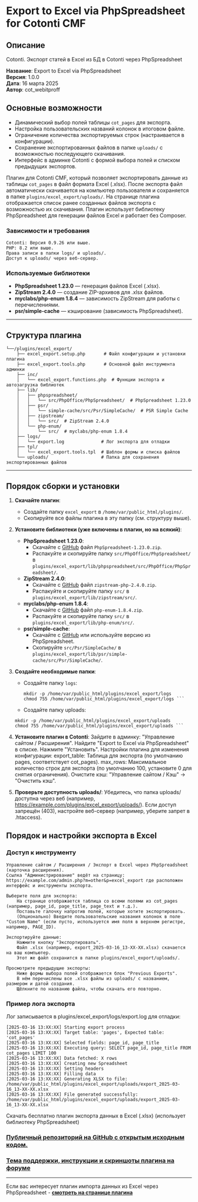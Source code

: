 # Export to Excel via PhpSpreadsheet for Cotonti CMF

## Описание
 Cotonti. Экспорт статей в Excel из БД в Cotonti через PhpSpreadsheet

**Название**: Export to Excel via PhpSpreadsheet  
**Версия**: 1.0.0  
**Дата**: 16 марта 2025  
**Автор**: cot_webitproff  

## Основные возможности
- Динамический выбор полей таблицы `cot_pages` для экспорта.
- Настройка пользовательских названий колонок в итоговом файле.
- Ограничение количества экспортируемых строк (настраивается в конфигурации).
- Сохранение экспортированных файлов в папке `uploads/` с возможностью последующего скачивания.
- Интерфейс в админке Cotonti с формой выбора полей и списком предыдущих экспортов.

Плагин для Cotonti CMF, который позволяет экспортировать данные из таблицы `cot_pages` в файл формата Excel (.xlsx). После экспорта файл автоматически скачивается на компьютер пользователя и сохраняется в папке `plugins/excel_export/uploads/`. На странице плагина отображается список ранее созданных файлов экспорта с возможностью их скачивания. Плагин использует библиотеку PhpSpreadsheet для генерации файлов Excel и работает без Composer.

### Зависимости и требования

    Cotonti: Версия 0.9.26 или выше.
    PHP: 8.2 или выше.
    Права записи в папки logs/ и uploads/.
    Доступ к uploads/ через веб-сервер.
	


### Используемые библиотеки
- **PhpSpreadsheet 1.23.0** — генерация файлов Excel (.xlsx).
- **ZipStream 2.4.0** — создание ZIP-архивов для .xlsx файлов.
- **myclabs/php-enum 1.8.4** — зависимость ZipStream для работы с перечислениями.
- **psr/simple-cache** — кэширование (зависимость PhpSpreadsheet).

---

## Структура плагина
```
└──/plugins/excel_export/
	├── excel_export.setup.php       # Файл конфигурации и установки плагина
	├── excel_export.tools.php       # Основной файл инструмента админки
	├── inc/
	│   └── excel_export.functions.php  # Функции экспорта и автозагрузка библиотек
	├── lib/
	│   ├── phpspreadsheet/
	│   │   └── src/PhpOffice/PhpSpreadsheet/  # PhpSpreadsheet 1.23.0
	│   ├── psr/
	│   │   └── simple-cache/src/Psr/SimpleCache/  # PSR Simple Cache
	│   ├── zipstream/
	│   │   └── src/  # ZipStream 2.4.0
	│   └── php-enum/
	│       └── src/  # myclabs/php-enum 1.8.4
	├── logs/
	│   └── export.log              # Лог экспорта для отладки
	├── tpl/
	│   └── excel_export.tools.tpl  # Шаблон формы и списка файлов
	└── uploads/                    # Папка для сохранения экспортированных файлов
```	

---

## Порядок сборки и установки

1. **Скачайте плагин**:
   - Создайте папку `excel_export` в `/home/var/public_html/plugins/`.
   - Скопируйте все файлы плагина в эту папку (см. структуру выше).

2. **Установите библиотеки (уже включены в плагин, но на всякий)**:
   - **PhpSpreadsheet 1.23.0**:
     - Скачайте с [GitHub](https://github.com/PHPOffice/PhpSpreadsheet/releases/tag/1.23.0) файл `PhpSpreadsheet-1.23.0.zip`.
     - Распакуйте и скопируйте папку `src/PhpOffice/PhpSpreadsheet/` в `plugins/excel_export/lib/phpspreadsheet/src/PhpOffice/PhpSpreadsheet/`.
   - **ZipStream 2.4.0**:
     - Скачайте с [GitHub](https://github.com/maennchen/ZipStream-PHP/releases/tag/2.4.0) файл `zipstream-php-2.4.0.zip`.
     - Распакуйте и скопируйте папку `src/` в `plugins/excel_export/lib/zipstream/src/`.
   - **myclabs/php-enum 1.8.4**:
     - Скачайте с [GitHub](https://github.com/myclabs/php-enum/releases/tag/1.8.4) файл `php-enum-1.8.4.zip`.
     - Распакуйте и скопируйте папку `src/` в `plugins/excel_export/lib/php-enum/src/`.
   - **psr/simple-cache**:
     - Скачайте с [GitHub](https://github.com/php-fig/simple-cache) или используйте версию из PhpSpreadsheet.
     - Скопируйте `src/Psr/SimpleCache/` в `plugins/excel_export/lib/psr/simple-cache/src/Psr/SimpleCache/`.

3. **Создайте необходимые папки**:
   - Создайте папку `logs`:
     ```
     mkdir -p /home/var/public_html/plugins/excel_export/logs
     chmod 755 /home/var/public_html/plugins/excel_export/logs ```
	 
	- Создайте папку uploads:
	```
	mkdir -p /home/var/public_html/plugins/excel_export/uploads
	chmod 755 /home/var/public_html/plugins/excel_export/uploads ```
	
4. **Установите плагин в Cotonti**:
        Зайдите в админку: "Управление сайтом / Расширения".
        Найдите "Export to Excel via PhpSpreadsheet" в списке.
        Нажмите "Установить".
		Настройки плагина для изменения конфигурации:
        export_table: Таблица для экспорта (по умолчанию pages, соответствует cot_pages).
        max_rows: Максимальное количество строк для экспорта (по умолчанию 100, установите 0 для снятия ограничения).
        Очистите кэш: "Управление сайтом / Кэш" → "Очистить кэш".
5. **Проверьте доступность uploads/**:
        Убедитесь, что папка uploads/ доступна через веб (например, https://example.com/plugins/excel_export/uploads/).
        Если доступ запрещён (403), настройте веб-сервер (например, уберите запрет в .htaccess).
		
##  Порядок и настройки экспорта в Excel

### Доступ к инструменту

    Управление сайтом / Расширения / Экспорт в Excel через PhpSpreadsheet (карточка расширения).
    Ссылка "Администрирование" ведёт на страницу: https://example.com/admin.php?m=other&p=excel_export где расположен интерфейс и инструменты экспорта.
	
	Выберите поля для экспорта:
        На странице отображается таблица со всеми полями из cot_pages (например, page_id, page_title, page_text и т.д.).
        Поставьте галочку напротив полей, которые хотите экспортировать.
        (Опционально) Введите пользовательские названия колонок в поле "Custom Name" (если пусто, используется имя поля в верхнем регистре, например, PAGE_ID).
		
    Экспортируйте данные:
        Нажмите кнопку "Экспортировать".
        Файл .xlsx (например, export_2025-03-16_13-XX-XX.xlsx) скачается на ваш компьютер.
        Этот же файл сохранится в папке plugins/excel_export/uploads/.
		
    Просмотрите предыдущие экспорты:
        Ниже формы выбора полей отображается блок "Previous Exports".
        В нём перечислены все .xlsx файлы из uploads/ с названием, размером и датой создания.
        Щёлкните по названию файла, чтобы скачать его повторно.

###  Пример лога экспорта

Лог записывается в plugins/excel_export/logs/export.log для отладки:
```
[2025-03-16 13:XX:XX] Starting export process
[2025-03-16 13:XX:XX] Target table: 'pages', Expected table: 'cot_pages'
[2025-03-16 13:XX:XX] Selected fields: page_id, page_title
[2025-03-16 13:XX:XX] Executing query: SELECT page_id, page_title FROM cot_pages LIMIT 100
[2025-03-16 13:XX:XX] Data fetched: X rows
[2025-03-16 13:XX:XX] Creating new Spreadsheet
[2025-03-16 13:XX:XX] Setting headers
[2025-03-16 13:XX:XX] Filling data
[2025-03-16 13:XX:XX] Generating XLSX to file: /home/var/public_html/plugins/excel_export/uploads/export_2025-03-16_13-XX-XX.xlsx
[2025-03-16 13:XX:XX] File generated successfully: /home/var/public_html/plugins/excel_export/uploads/export_2025-03-16_13-XX-XX.xlsx
```

Скачать бесплатно плагин экспорта данных в Excel (.xlsx) (использует библиотеку&nbsp;PhpSpreadsheet)

<h3><a href="https://github.com/webitproff/cot-excel_export"><strong>Публичный репозиторий на GitHub с открытым исходным кодом.</strong></a></h3>

<h3><a href="https://abuyfile.com/ru/forums/cotonti/custom/plugs/topic124"><strong>Тема поддержки, инструкции и скриншоты плагина на форуме</strong></a></h3>

<hr />
<p>Если вас интересует плагин импорта данных из Excel через PhpSpreadsheet - <a href="https://abuyfile.com/ru/forums/cotonti/custom/plugs/topic123"><strong>смотреть на странице плагина</strong></a></p>
